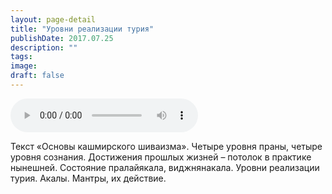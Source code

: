 ```yaml
---
layout: page-detail
title: "Уровни реализации турия"
publishDate: 2017.07.25
description: ""
tags:
image:
draft: false
---
```


<audio title="2017.07.25 - Уровни реализации турия.mp3" src="/upload/iblock/c65/c65eae88cb3d0a74f79d04748b5dc857.mp3" controls=""></audio>

 Текст «Основы кашмирского шиваизма». Четыре уровня праны, четыре уровня сознания. Достижения прошлых жизней – потолок в практике нынешней. Состояние пралайякала, виджнянакала. Уровни реализации турия. Акалы. Мантры, их действие. 

  
